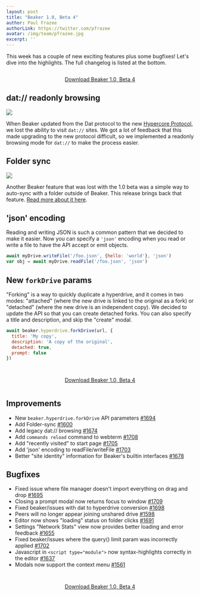 ```yaml
---
layout: post
title: "Beaker 1.0, Beta 4"
author: Paul Frazee
authorLink: https://twitter.com/pfrazee
avatar: /img/team/pfrazee.jpg
excerpt: ''
---
```


This week has a couple of new exciting features plus some bugfixes! Let's dive into the highlights. The full changelog is listed at the bottom.

<div style="text-align: center; margin: 2em 0">
<a class="btn" title="Download the Beaker 1.0, Beta 4" href="/install/">Download Beaker 1.0, Beta 4</a>
</div>

## dat:// readonly browsing

<img src="/img/posts/beaker-1-0-beta-4/dat-browsing.png">

When Beaker updated from the Dat protocol to the new [Hypercore Protocol](https://hypercore-protocol.org), we lost the ability to visit `dat://` sites. We got a lot of feedback that this made upgrading to the new protocol difficult, so we implemented a readonly browsing mode for `dat://` to make the process easier.

## Folder sync

<img src="/img/posts/beaker-1-0-beta-4/folder-sync-controls.png">

Another Beaker feature that was lost with the 1.0 beta was a simple way to auto-sync with a folder outside of Beaker. This release brings back that feature. [Read more about it here](https://docs.beakerbrowser.com/intermediate/syncing-with-folders).

## 'json' encoding

Reading and writing JSON is such a common pattern that we decided to make it easier. Now you can specify a `'json'` encoding when you read or write a file to have the API accept or emit objects.

```javascript
await myDrive.writeFile('/foo.json', {hello: 'world'}, 'json')
var obj = await myDrive.readFile('/foo.json', 'json')
```

## New `forkDrive` params

"Forking" is a way to quickly duplicate a hyperdrive, and it comes in two modes: "attached" (where the new drive is linked to the original as a fork) or "detached" (where the new drive is an independent copy). We decided to update the API so that you can create detached forks. You can also specify a title and description, and skip the "create" modal.

```js
await beaker.hyperdrive.forkDrive(url, {
  title: 'My copy',
  description: 'A copy of the original',
  detached: true,
  prompt: false
})
```

<div style="text-align: center; margin: 3em 0">
<a class="btn" title="Download the Beaker 1.0, Beta 4" href="/install/">Download Beaker 1.0, Beta 4</a>
</div>

## Improvements

- New `beaker.hyperdrive.forkDrive` API parameters [#1694](https://github.com/beakerbrowser/beaker/issues/1694)
- Add Folder-sync [#1600](https://github.com/beakerbrowser/beaker/issues/1600)
- Add legacy dat:// browsing [#1674](https://github.com/beakerbrowser/beaker/issues/1674)
- Add `commands reload` command to webterm [#1708](https://github.com/beakerbrowser/beaker/issues/1708)
- Add "recently visited" to start page [#1705](https://github.com/beakerbrowser/beaker/issues/1705)
- Add 'json' encoding to readFile/writeFile [#1703](https://github.com/beakerbrowser/beaker/issues/1703)
- Better "site identity" information for Beaker's builtin interfaces [#1678](https://github.com/beakerbrowser/beaker/issues/1678)

## Bugfixes

- Fixed issue where file manager doesn't import everything on drag and drop [#1695](https://github.com/beakerbrowser/beaker/issues/1695)
- Closing a prompt modal now returns focus to window [#1709](https://github.com/beakerbrowser/beaker/issues/1709)
- Fixed beaker/issues with dat to hyperdrive conversion [#1698](https://github.com/beakerbrowser/beaker/issues/1698)
- Peers will no longer appear joining unshared drive [#1598](https://github.com/beakerbrowser/beaker/issues/1598)
- Editor now shows "loading" status on folder clicks [#1691](https://github.com/beakerbrowser/beaker/issues/1691)
- Settings "Network Stats" view now provides better loading and error feedback [#1655](https://github.com/beakerbrowser/beaker/issues/1655)
- Fixed beaker/issues where the query() limit param was incorrectly applied [#1702](https://github.com/beakerbrowser/beaker/issues/1702)
- Javascript in `<script type="module">` now syntax-highlights correctly in the editor [#1637](https://github.com/beakerbrowser/beaker/issues/1637)
- Modals now support the context menu [#1561](https://github.com/beakerbrowser/beaker/issues/1561)


<div style="text-align: center; margin: 3em 0">
<a class="btn" title="Download the Beaker 1.0, Beta 4" href="/install/">Download Beaker 1.0, Beta 4</a>
</div>

<style>
  .post img {
    display: block;
    margin: 1.5em auto;
    border: 1px solid #ccd;
  }
</style>
